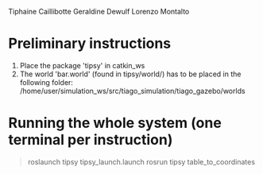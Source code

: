 Tiphaine Caillibotte
Geraldine Dewulf
Lorenzo Montalto

# Preliminary instructions

1) Place the package 'tipsy' in catkin_ws
2) The world 'bar.world' (found in tipsy/world/) has to be placed in the following folder:
    /home/user/simulation_ws/src/tiago_simulation/tiago_gazebo/worlds

# Running the whole system (one terminal per instruction)

> roslaunch tipsy tipsy_launch.launch
> rosrun tipsy table_to_coordinates
    
